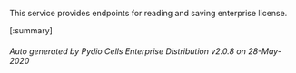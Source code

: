 






This service provides endpoints for reading and saving enterprise license.

[:summary]

###### Auto generated by Pydio Cells Enterprise Distribution v2.0.8 on 28-May-2020
